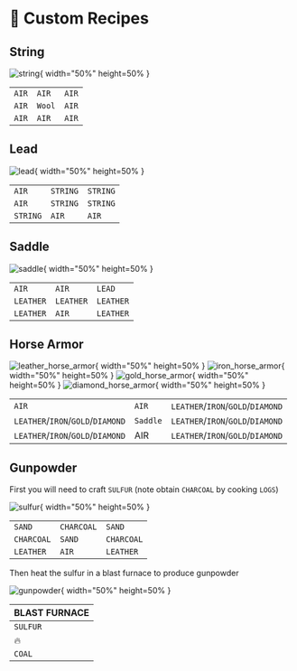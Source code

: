 # :blue_book: Custom Recipes

## String

![string](img/string.png){ width="50%" height=50% }

|       |        |       |
| ----- | ------ | ----- |
| `AIR` | `AIR`  | `AIR` |
| `AIR` | `Wool` | `AIR` |
| `AIR` | `AIR`  | `AIR` |

## Lead

![lead](img/lead.png){ width="50%" height=50% }

|          |          |          |
| -------- | -------- | -------- |
| `AIR`    | `STRING` | `STRING` |
| `AIR`    | `STRING` | `STRING` |
| `STRING` | `AIR`    | `AIR`    |

## Saddle

![saddle](img/saddle.png){ width="50%" height=50% }

|           |           |           |
| --------- | --------- | --------- |
| `AIR`     | `AIR`     | `LEAD`    |
| `LEATHER` | `LEATHER` | `LEATHER` |
| `LEATHER` | `AIR`     | `LEATHER` |

## Horse Armor

![leather_horse_armor](img/leather_horse_armor.png){ width="50%" height=50% }
![iron_horse_armor](img/iron_horse_armor.png){ width="50%" height=50% }
![gold_horse_armor](img/gold_horse_armor.png){ width="50%" height=50% }
![diamond_horse_armor](img/diamond_horse_armor.png){ width="50%" height=50% }

|                                   |          |                                   |
| --------------------------------- | -------- | --------------------------------- |
| `AIR`                             | `AIR`    | `LEATHER`/`IRON`/`GOLD`/`DIAMOND` |
| `LEATHER`/`IRON`/`GOLD`/`DIAMOND` | `Saddle` | `LEATHER`/`IRON`/`GOLD`/`DIAMOND` |
| `LEATHER`/`IRON`/`GOLD`/`DIAMOND` | AIR      | `LEATHER`/`IRON`/`GOLD`/`DIAMOND` |

## Gunpowder

First you will need to craft `SULFUR` (note obtain `CHARCOAL` by cooking `LOGS`)

![sulfur](img/sulfur.png){ width="50%" height=50% }

|            |            |            |
| ---------- | ---------- | ---------- |
| `SAND`     | `CHARCOAL` | `SAND`     |
| `CHARCOAL` | `SAND`     | `CHARCOAL` |
| `LEATHER`  | `AIR`      | `LEATHER`  |

Then heat the sulfur in a blast furnace to produce gunpowder

![gunpowder](img/gunpowder.png){ width="50%" height=50% }

| BLAST FURNACE |
| ------------- |
| `SULFUR`      |
| :fire:        |
| `COAL`        |

